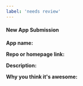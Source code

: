 ```yaml
---
label: 'needs review'
---
```


<!---
Thank you for your pull request. Please provide below the name of the app, a short description 
and a link to it's repository or homepage. Also, tell us why you think it's awesome!

Make sure the PR adheres to our contribution guidelines:
https://github.com/agarrharr/awesome-cli-apps/blob/master/contributing.md
-->

#### New App Submission

**App name:**

**Repo or homepage link:**

**Description:**

**Why you think it's awesome:**

